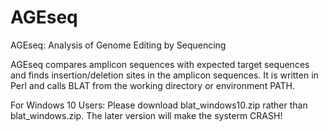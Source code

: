 # AGEseq
AGEseq: Analysis of Genome Editing by Sequencing

AGEseq compares amplicon sequences with expected target sequences and finds insertion/deletion sites in the amplicon sequences.  It is written in Perl and calls BLAT from the working directory or environment PATH.


For Windows 10 Users:
Please download blat_windows10.zip rather than blat_windows.zip. The later version will make the systerm CRASH!
